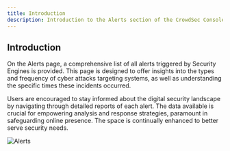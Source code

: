 ```yaml
---
title: Introduction
description: Introduction to the Alerts section of the CrowdSec Console
---
```


## Introduction

On the Alerts page, a comprehensive list of all alerts triggered by Security Engines is provided. This page is designed to offer insights into the types and frequency of cyber attacks targeting systems, as well as understanding the specific times these incidents occurred.

Users are encouraged to stay informed about the digital security landscape by navigating through detailed reports of each alert. The data available is crucial for empowering analysis and response strategies, paramount in safeguarding online presence. The space is continually enhanced to better serve security needs.

![Alerts](/img/console/alerts/page.png)
